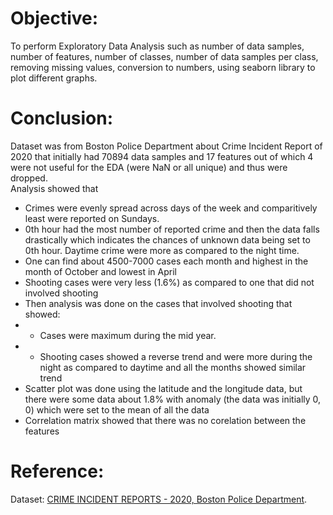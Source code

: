 # Objective:
To perform Exploratory Data Analysis such as number of data samples, number of features, number of classes, number of data samples per class, removing missing values, conversion to numbers, using seaborn library to plot different graphs.

# Conclusion:
Dataset was from Boston Police Department about Crime Incident Report of 2020 that initially had 70894 data samples and 17 features out of which 4 were not useful for the EDA (were NaN or all unique) and thus were dropped. 
<br>Analysis showed that 
- Crimes were evenly spread across days of the week and comparitively least were reported on Sundays.
- 0th hour had the most number of  reported crime and then the data falls drastically which indicates the chances of unknown data being set to 0th hour. Daytime crime were more as compared to the night time.
- One can find about 4500-7000 cases each month and highest in the month of October and lowest in April
- Shooting cases were very less (1.6%) as compared to one that did not involved shooting 
- Then analysis was done on the cases that involved shooting that showed:
- - Cases were maximum during the mid year.
- - Shooting cases showed a reverse trend and were more during the night as compared to daytime and all the months showed similar trend
- Scatter plot was done using the latitude and the longitude data, but there were some data about 1.8% with anomaly (the data was initially 0, 0) which were set to the mean of all the data 
- Correlation matrix showed that there was no corelation between the features

# Reference:
Dataset: [CRIME INCIDENT REPORTS - 2020, Boston Police Department](https://data.boston.gov/dataset/crime-incident-reports-august-2015-to-date-source-new-system/resource/be047094-85fe-4104-a480-4fa3d03f9623).

